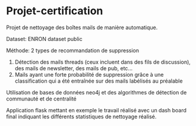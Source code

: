 # Projet-certification
Projet de nettoyage des boîtes mails de manière automatique. 

Dataset: ENRON dataset public 

Méthode: 2 types de recommandation de suppression
1. Détection des mails threads (ceux incluent dans des fils de discussion), des mails de newsletter, des mails de pub, etc... 
2. Mails ayant une forte probabilité de suppression grâce à une classification qui a été entraînée sur des mails labélisés au préalable 

Utilisation de bases de données neo4j et des algorithmes de détection de communauté et de centralité 

Application flask mettant en exemple le travail réalisé avec un dash board final indiquant les différents statistiques de nettoyage réalisé. 
